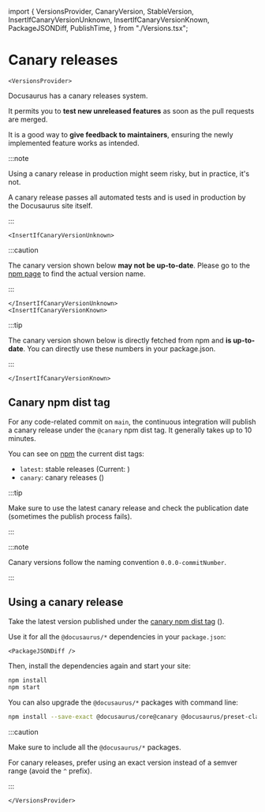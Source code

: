 import { VersionsProvider, CanaryVersion, StableVersion, InsertIfCanaryVersionUnknown, InsertIfCanaryVersionKnown, PackageJSONDiff, PublishTime, } from "./Versions.tsx";

# Canary releases

```mdx-code-block
<VersionsProvider>
```

Docusaurus has a canary releases system.

It permits you to **test new unreleased features** as soon as the pull requests are merged.

It is a good way to **give feedback to maintainers**, ensuring the newly implemented feature works as intended.

:::note

Using a canary release in production might seem risky, but in practice, it's not.

A canary release passes all automated tests and is used in production by the Docusaurus site itself.

:::

```mdx-code-block
<InsertIfCanaryVersionUnknown>
```

:::caution

The canary version shown below **may not be up-to-date**. Please go to the [npm page](https://www.npmjs.com/package/@docusaurus/core?activeTab=versions) to find the actual version name.

:::

```mdx-code-block
</InsertIfCanaryVersionUnknown>
<InsertIfCanaryVersionKnown>
```

:::tip

The canary version shown below is directly fetched from npm and **is up-to-date**. You can directly use these numbers in your package.json.

:::

```mdx-code-block
</InsertIfCanaryVersionKnown>
```

## Canary npm dist tag

For any code-related commit on `main`, the continuous integration will publish a canary release under the `@canary` npm dist tag. It generally takes up to 10 minutes.

You can see on [npm](https://www.npmjs.com/package/@docusaurus/core?activeTab=versions) the current dist tags:

- `latest`: stable releases (Current: <StableVersion />)
- `canary`: canary releases (<CanaryVersion />)

:::tip

Make sure to use the latest canary release and check the publication date (sometimes the publish process fails). <PublishTime />

:::

:::note

Canary versions follow the naming convention `0.0.0-commitNumber`.

:::

## Using a canary release

Take the latest version published under the [canary npm dist tag](https://www.npmjs.com/package/@docusaurus/core?activeTab=versions) (<CanaryVersion />).

Use it for all the `@docusaurus/*` dependencies in your `package.json`:

```mdx-code-block
<PackageJSONDiff />
```

Then, install the dependencies again and start your site:

```bash npm2yarn
npm install
npm start
```

You can also upgrade the `@docusaurus/*` packages with command line:

```bash npm2yarn
npm install --save-exact @docusaurus/core@canary @docusaurus/preset-classic@canary
```

:::caution

Make sure to include all the `@docusaurus/*` packages.

For canary releases, prefer using an exact version instead of a semver range (avoid the `^` prefix).

:::

```mdx-code-block
</VersionsProvider>
```
